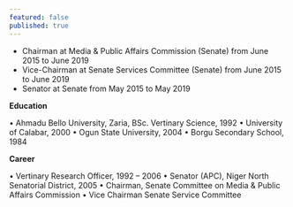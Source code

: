 ```yaml
---
featured: false
published: true
---
```

* Chairman at Media & Public Affairs Commission (Senate) from June 2015 to June 2019
* Vice-Chairman at Senate Services Committee (Senate) from June 2015 to June 2019
* Senator at Senate from May 2015 to May 2019

**Education**

• Ahmadu Bello University, Zaria, BSc. Vertinary Science, 1992
• University of Calabar, 2000
• Ogun State University, 2004
• Borgu Secondary School, 1984

**Career**

• Vertinary Research Officer, 1992 – 2006
• Senator (APC), Niger North Senatorial District, 2005
• Chairman, Senate Committee on Media & Public Affairs Commission
• Vice Chairman Senate Service Committee
